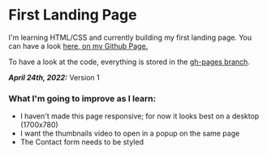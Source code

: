 # First Landing Page
I'm learning HTML/CSS and currently building my first landing page.
You can have a look [here, on my Github Page.](https://hlmhc79.github.io/First-Landing-Page/)

To have a look at the code, everything is stored in the [gh-pages branch](https://github.com/HlmHc79/First-Landing-Page/tree/gh-pages).

**_April 24th, 2022:_**
Version 1

### What I'm going to improve as I learn:
  - I haven't made this page responsive; for now it looks best on a desktop (1700x780)
  - I want the thumbnails video to open in a popup on the same page
  - The Contact form needs to be styled
